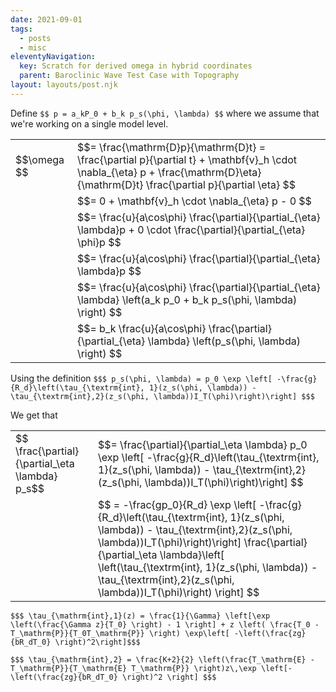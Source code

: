 ```yaml
---
date: 2021-09-01
tags:
  - posts
  - misc
eleventyNavigation:
  key: Scratch for derived omega in hybrid coordinates
  parent: Baroclinic Wave Test Case with Topography
layout: layouts/post.njk
---
```



Define `$$ p = a_kP_0 + b_k p_s(\phi, \lambda) $$`
where we assume that we're working on a single model level.

<table class="eqn">
  <tr>
    <td>$$\omega $$</td><td>$$= \frac{\mathrm{D}p}{\mathrm{D}t} = \frac{\partial p}{\partial t} + \mathbf{v}_h \cdot \nabla_{\eta} p + \frac{\mathrm{D}\eta}{\mathrm{D}t} \frac{\partial p}{\partial \eta} $$</td>
  </tr>
  <tr>
    <td></td><td>$$=  0 + \mathbf{v}_h \cdot \nabla_{\eta} p - 0 $$</td>
  </tr>
  <tr>
    <td></td><td>$$=  \frac{u}{a\cos\phi} \frac{\partial}{\partial_{\eta} \lambda}p + 0 \cdot \frac{\partial}{\partial_{\eta} \phi}p  $$</td>
  </tr>
  <tr>
    <td></td><td>$$=  \frac{u}{a\cos\phi} \frac{\partial}{\partial_{\eta} \lambda}p   $$</td>
  </tr>
  <tr>
    <td></td><td>$$=  \frac{u}{a\cos\phi} \frac{\partial}{\partial_{\eta} \lambda} \left(a_k p_0 + b_k p_s(\phi, \lambda) \right)   $$</td>
  </tr>
  <tr>
    <td></td><td>$$=  b_k \frac{u}{a\cos\phi} \frac{\partial}{\partial_{\eta} \lambda} \left(p_s(\phi, \lambda) \right)   $$</td>
  </tr>
</table>


Using the definition `$$$ p_s(\phi, \lambda) = p_0 \exp \left[ -\frac{g}{R_d}\left(\tau_{\textrm{int}, 1}(z_s(\phi, \lambda)) - \tau_{\textrm{int},2}(z_s(\phi, \lambda))I_T(\phi)\right)\right] $$$`

We get that 
<table class="eqn">
  <tr>
    <td>$$ \frac{\partial}{\partial_\eta \lambda} p_s$$</td><td>$$= \frac{\partial}{\partial_\eta \lambda} p_0 \exp \left[ -\frac{g}{R_d}\left(\tau_{\textrm{int}, 1}(z_s(\phi, \lambda)) - \tau_{\textrm{int},2}(z_s(\phi, \lambda))I_T(\phi)\right)\right] $$</td>
  </tr>
  <tr>
    <td></td><td>$$ = -\frac{gp_0}{R_d} \exp \left[ -\frac{g}{R_d}\left(\tau_{\textrm{int}, 1}(z_s(\phi, \lambda)) - \tau_{\textrm{int},2}(z_s(\phi, \lambda))I_T(\phi)\right)\right] \frac{\partial}{\partial_\eta \lambda}\left[ \left(\tau_{\textrm{int}, 1}(z_s(\phi, \lambda)) - \tau_{\textrm{int},2}(z_s(\phi, \lambda))I_T(\phi)\right) \right]  $$</td>
  </tr>
</table>



`$$$ \tau_{\mathrm{int},1}(z) = \frac{1}{\Gamma} \left[\exp \left(\frac{\Gamma z}{T_0} \right) - 1 \right] + z \left( \frac{T_0 - T_\mathrm{P}}{T_0T_\mathrm{P}} \right) \exp\left[ -\left(\frac{zg}{bR_dT_0} \right)^2\right]$$$`

`$$$ \tau_{\mathrm{int},2} = \frac{K+2}{2} \left(\frac{T_\mathrm{E} - T_\mathrm{P}}{T_\mathrm{E} T_\mathrm{P}} \right)z\,\exp \left[-\left(\frac{zg}{bR_dT_0} \right)^2 \right] $$$`






